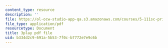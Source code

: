 ```yaml
---
content_type: resource
description: ''
file: https://ol-ocw-studio-app-qa.s3.amazonaws.com/courses/5-111sc-principles-of-chemical-science-fall-2014/b334d2c9691a5b537f0cb7772e7e9c6b_pn1cxuBmhtI.pdf
file_type: application/pdf
resourcetype: Document
title: 3play pdf file
uid: b334d2c9-691a-5b53-7f0c-b7772e7e9c6b
---
```

